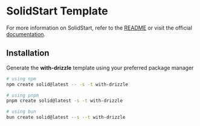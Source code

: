 # SolidStart Template

For more information on SolidStart, refer to the [README](https://github.com/solidjs/solid-start/tree/main/packages/start#readme) or visit the official [documentation](https://docs.solidjs.com/solid-start/).

## Installation

Generate the **with-drizzle** template using your preferred package manager

```bash
# using npm
npm create solid@latest -- -s -t with-drizzle
```

```bash
# using pnpm
pnpm create solid@latest -s -t with-drizzle
```

```bash
# using bun
bun create solid@latest --s --t with-drizzle
```
